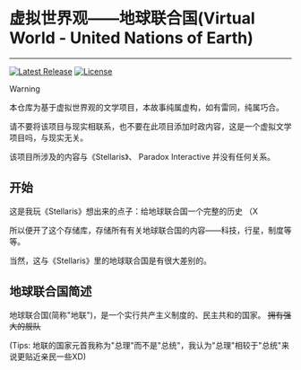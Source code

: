 # 虚拟世界观——地球联合国(Virtual World - United Nations of Earth)

--------
[![Latest Release](https://img.shields.io/github/v/release/3cxc/VirtualWorld-UnitedNationsOfEarth)](https://github.com/3cxc/VirtualWorld-UnitedNationsOfEarth/release)
[![License](https://img.shields.io/github/license/3cxc/VirtualWorld-UnitedNationsOfEarth.svg)](https://github.com/3cxc/VirtualWorld-UnitedNationsOfEarth/blob/master/LICENSE)

> [!WARNING]
> 本仓库为基于虚拟世界观的文学项目，本故事纯属虚构，如有雷同，纯属巧合。
> 
> 请不要将该项目与现实相联系，也不要在此项目添加时政内容，这是一个虚拟文学项目吗，与现实无关。
>
> 该项目所涉及的内容与《Stellaris》、 Paradox Interactive 并没有任何关系。

## 开始
这是我玩《Stellaris》想出来的点子：给地球联合国一个完整的历史 （X

所以便开了这个存储库，存储所有有关地球联合国的内容——科技，行星，制度等等。

当然，这与《Stellaris》里的地球联合国是有很大差别的。

## 地球联合国简述
地球联合国(简称"地联")，是一个实行共产主义制度的、民主共和的国家。
~~拥有强大的舰队~~

(Tips: 地联的国家元首我称为"总理"而不是"总统"，我认为"总理"相较于"总统"来说更贴近亲民一些XD)
